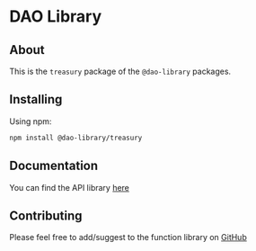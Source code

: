 # DAO Library

## About

This is the `treasury` package of the `@dao-library` packages.

## Installing

Using npm:

```sh
npm install @dao-library/treasury
```
## Documentation

You can find the API library [here](https://github.com/Mberic/dao-library-js/blob/master/API-plugins.md)

## Contributing

Please feel free to add/suggest to the function library on [GitHub](https://github.com/Mberic/dao-library-js)